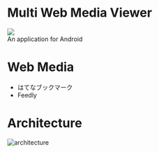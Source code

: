 # Multi Web Media Viewer
![](https://github.com/umatoma/multiwebmediaviewer/workflows/Android%20CI/badge.svg)  
An application for Android

# Web Media
- はてなブックマーク
- Feedly

# Architecture
![architecture](https://user-images.githubusercontent.com/7200238/70391734-ae5d2300-1a1b-11ea-8c0f-bacbf97737ca.png)
